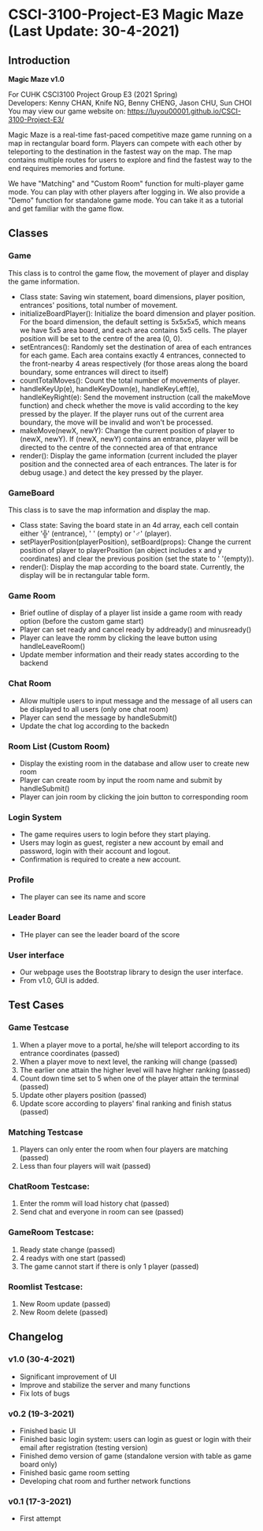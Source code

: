 # CSCI-3100-Project-E3 Magic Maze (Last Update: 30-4-2021)

## Introduction

**Magic Maze v1.0**

For CUHK CSCI3100 Project Group E3 (2021 Spring)  
Developers: Kenny CHAN, Knife NG, Benny CHENG, Jason CHU, Sun CHOI  
You may view our game website on: https://luyou00001.github.io/CSCI-3100-Project-E3/  

Magic Maze is a real-time fast-paced competitive maze game running on a map in rectangular board form. Players can compete with each other by teleporting to the destination in the fastest way on the map. The map contains multiple routes for users to explore and find the fastest way to the end requires memories and fortune.

We have "Matching" and "Custom Room" function for multi-player game mode. You can play with other players after logging in. We also provide a "Demo" function for standalone game mode. You can take it as a tutorial and get familiar with the game flow.

## Classes

### Game
This class is to control the game flow, the movement of player and display the game information.
* Class state: Saving win statement, board dimensions, player position, entrances' positions, total number of movement.
* initializeBoardPlayer(): Initialize the board dimension and player position. For the board dimension, the default setting is 5x5x5x5, which means we have 5x5 area board, and each area contains 5x5 cells. The player position will be set to the centre of the area (0, 0).
* setEntrances(): Randomly set the destination of area of each entrances for each game. Each area contains exactly 4 entrances, connected to the front-nearby 4 areas respectively (for those areas along the board boundary, some entrances will direct to itself)
* countTotalMoves(): Count the total number of movements of player.
* handleKeyUp(e), handleKeyDown(e), handleKeyLeft(e), handleKeyRight(e): Send the movement instruction (call the makeMove function) and check whether the move is valid according to the key pressed by the player. If the player runs out of the current area boundary, the move will be invalid and won't be processed.
* makeMove(newX, newY): Change the current position of player to (newX, newY). If (newX, newY) contains an entrance, player will be directed to the centre of the connected area of that entrance
* render(): Display the game information (current included the player position and the connected area of each entrances. The later is for debug usage.) and detect the key pressed by the player.

### GameBoard
This class is to save the map information and display the map.
* Class state: Saving the board state in an 4d array, each cell contain either '╬' (entrance), ' ' (empty) or '♂' (player).
* setPlayerPosition(playerPosition), setBoard(props): Change the current position of player to playerPosition (an object includes x and y coordinates) and clear the previous position (set the state to ' '(empty)).
* render(): Display the map according to the board state. Currently, the display will be in rectangular table form.

### Game Room
* Brief outline of display of a player list inside a game room with ready option (before the custom game start)
* Player can set ready and cancel ready by addready() and minusready()
* Player can leave the romm by clicking the leave button using handleLeaveRoom()
* Update member information and their ready states according to the backend

### Chat Room
* Allow multiple users to input message and the message of all users can be displayed to all users (only one chat room)
* Player can send the message by handleSubmit()
* Update the chat log according to the backedn


### Room List (Custom Room)
* Display the existing room in the database and allow user to create new room
* Player can create room by input the room name and submit by handleSubmit()
* Player can join room by clicking the join button to corresponding room

### Login System
* The game requires users to login before they start playing.
* Users may login as guest, register a new account by email and password, login with their account and logout.
* Confirmation is required to create a new account.

### Profile
* The player can see its name and score

### Leader Board
* THe player can see the leader board of the score

### User interface
* Our webpage uses the Bootstrap library to design the user interface.
* From v1.0, GUI is added.

## Test Cases

### Game Testcase
1. When a player move to a portal, he/she will teleport according to its entrance coordinates (passed)
2. When a player move to next level, the ranking will change (passed)
3. The earlier one attain the higher level will have higher ranking (passed)
4. Count down time set to 5 when one of the player attain the terminal (passed)
5. Update other players position (passed)
6. Update score according to players' final ranking and finish status (passed)

### Matching Testcase
1. Players can only enter the room when four players are matching (passed)
2. Less than four players will wait (passed)

### ChatRoom Testcase:
1. Enter the romm will load history chat (passed)
2. Send chat and everyone in room can see (passed)

### GameRoom Testcase:
1. Ready state change (passed)
2. 4 readys with one start (passed)
3. The game cannot start if there is only 1 player (passed)

### Roomlist Testcase:
1. New Room update (passed)
2. New Room delete (passed)

## Changelog

### v1.0 (30-4-2021)
* Significant improvement of UI
* Improve and stabilize the server and many functions
* Fix lots of bugs

### v0.2 (19-3-2021)
* Finished basic UI
* Finished basic login system: users can login as guest or login with their email after registration (testing version)
* Finished demo version of game (standalone version with table as game board only)
* Finished basic game room setting
* Developing chat room and further network functions

### v0.1 (17-3-2021)
* First attempt
